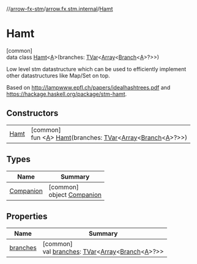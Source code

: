 //[arrow-fx-stm](../../../index.md)/[arrow.fx.stm.internal](../index.md)/[Hamt](index.md)

# Hamt

[common]\
data class [Hamt](index.md)&lt;[A](index.md)&gt;(branches: [TVar](../../arrow.fx.stm/-t-var/index.md)&lt;[Array](https://kotlinlang.org/api/latest/jvm/stdlib/kotlin/-array/index.html)&lt;[Branch](../-branch/index.md)&lt;[A](index.md)&gt;?&gt;&gt;)

Low level stm datastructure which can be used to efficiently implement other datastructures like Map/Set on top.

Based on http://lampwww.epfl.ch/papers/idealhashtrees.pdf and https://hackage.haskell.org/package/stm-hamt.

## Constructors

| | |
|---|---|
| [Hamt](-hamt.md) | [common]<br>fun &lt;[A](index.md)&gt; [Hamt](-hamt.md)(branches: [TVar](../../arrow.fx.stm/-t-var/index.md)&lt;[Array](https://kotlinlang.org/api/latest/jvm/stdlib/kotlin/-array/index.html)&lt;[Branch](../-branch/index.md)&lt;[A](index.md)&gt;?&gt;&gt;) |

## Types

| Name | Summary |
|---|---|
| [Companion](-companion/index.md) | [common]<br>object [Companion](-companion/index.md) |

## Properties

| Name | Summary |
|---|---|
| [branches](branches.md) | [common]<br>val [branches](branches.md): [TVar](../../arrow.fx.stm/-t-var/index.md)&lt;[Array](https://kotlinlang.org/api/latest/jvm/stdlib/kotlin/-array/index.html)&lt;[Branch](../-branch/index.md)&lt;[A](index.md)&gt;?&gt;&gt; |

